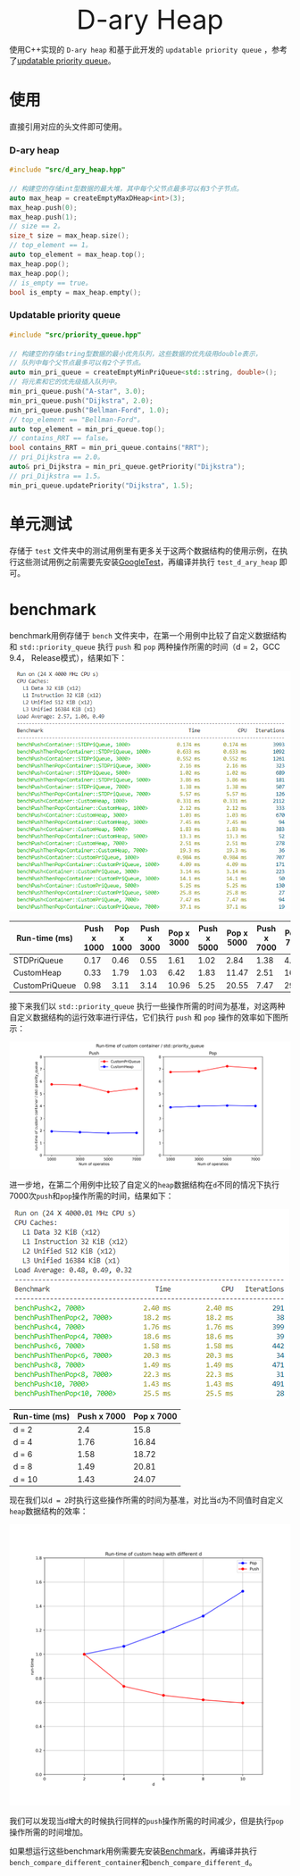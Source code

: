 <center> <font size=8> D-ary Heap </font></center>

使用C++实现的 `D-ary heap` 和基于此开发的 `updatable priority queue` ，参考了[updatable priority queue](https://github.com/Ten0/updatable_priority_queue)。

# 使用

直接引用对应的头文件即可使用。

### D-ary heap

```c++
#include "src/d_ary_heap.hpp"

// 构建空的存储int型数据的最大堆，其中每个父节点最多可以有3个子节点。
auto max_heap = createEmptyMaxDHeap<int>(3);
max_heap.push(0);
max_heap.push(1);
// size == 2。
size_t size = max_heap.size();
// top_element == 1。
auto top_element = max_heap.top();
max_heap.pop();
max_heap.pop();
// is_empty == true。
bool is_empty = max_heap.empty();
```

### Updatable priority queue

```c++
#include "src/priority_queue.hpp"

// 构建空的存储string型数据的最小优先队列，这些数据的优先级用double表示，
// 队列中每个父节点最多可以有2个子节点。
auto min_pri_queue = createEmptyMinPriQueue<std::string, double>();
// 将元素和它的优先级插入队列中。
min_pri_queue.push("A-star", 3.0);
min_pri_queue.push("Dijkstra", 2.0);
min_pri_queue.push("Bellman-Ford", 1.0);
// top_element == "Bellman-Ford"。
auto top_element = min_pri_queue.top();
// contains_RRT == false。
bool contains_RRT = min_pri_queue.contains("RRT");
// pri_Dijkstra == 2.0。
auto& pri_Dijkstra = min_pri_queue.getPriority("Dijkstra");
// pri_Dijkstra == 1.5。
min_pri_queue.updatePriority("Dijkstra", 1.5);
```

# 单元测试

存储于 `test` 文件夹中的测试用例里有更多关于这两个数据结构的使用示例，在执行这些测试用例之前需要先安装[GoogleTest](https://github.com/google/googletest)，再编译并执行 `test_d_ary_heap` 即可。

# benchmark

benchmark用例存储于 `bench` 文件夹中，在第一个用例中比较了自定义数据结构和 `std::priority_queue` 执行 `push` 和 `pop` 两种操作所需的时间（d = 2，GCC 9.4， Release模式），结果如下：

![benchmark](doc/img/different_container0.png)

| Run-time (ms) | Push x 1000 | Pop x 1000 | Push x 3000 | Pop x 3000 | Push x 5000 | Pop x 5000 | Push x 7000 | Pop x 7000 |
| ----------- | ----------- | ----------- | ----------- | ----------- | ----------- | ----------- | ----------- | ----------- |
| STDPriQueue | 0.17 |0.46 | 0.55 | 1.61 | 1.02 | 2.84 | 1.38 | 4.19 |
| CustomHeap | 0.33 | 1.79 | 1.03 | 6.42 | 1.83 | 11.47 | 2.51 | 16.79 |
| CustomPriQueue | 0.98 | 3.11 | 3.14 | 10.96 | 5.25 | 20.55 | 7.47 | 29.63 |

接下来我们以 `std::priority_queue` 执行一些操作所需的时间为基准，对这两种自定义数据结构的运行效率进行评估，它们执行 `push` 和 `pop` 操作的效率如下图所示：

![result](doc/img/different_container1.png)

进一步地，在第二个用例中比较了自定义的`heap`数据结构在`d`不同的情况下执行7000次`push`和`pop`操作所需的时间，结果如下：

![benchmark](doc/img/different_d0.png)

| Run-time (ms) | Push x 7000 | Pop x 7000 |
| ----------- | ----------- | ----------- |
| d = 2 | 2.4 | 15.8 |
| d = 4 | 1.76 | 16.84 |
| d = 6 | 1.58 | 18.72 |
| d = 8 | 1.49 | 20.81 |
| d = 10 | 1.43 | 24.07 |

现在我们以`d = 2`时执行这些操作所需的时间为基准，对比当`d`为不同值时自定义`heap`数据结构的效率：

![benchmark](doc/img/different_d1.png)

我们可以发现当`d`增大的时候执行同样的`push`操作所需的时间减少，但是执行`pop`操作所需的时间增加。

如果想运行这些benchmark用例需要先安装[Benchmark](https://github.com/google/benchmark)，再编译并执行 `bench_compare_different_container`和`bench_compare_different_d`。
